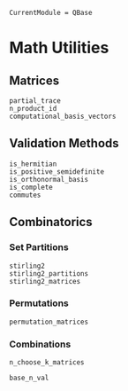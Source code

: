 ```@meta
CurrentModule = QBase
```
# Math Utilities

## Matrices

```@docs
partial_trace
n_product_id
computational_basis_vectors
```

## Validation Methods

```@docs
is_hermitian
is_positive_semidefinite
is_orthonormal_basis
is_complete
commutes
```

## Combinatorics

### Set Partitions
```@docs
stirling2
stirling2_partitions
stirling2_matrices
```

### Permutations
```@docs
permutation_matrices
```

### Combinations
```@docs
n_choose_k_matrices
```

```@docs
base_n_val
```

